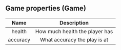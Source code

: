 ## Game properties (Game)
|  Name   |                         Description                          |
| :-----: | :----------------------------------------------------------: |
|  health | How much health the player has |
|  accuracy | What accuracy the play is at |